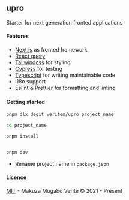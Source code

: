 ## upro

Starter for next generation fronted applications

#### Features

-   [Next.js](https://github.com/vercel/next.js/) as fronted framework
-   [React query](https://github.com/tannerlinsley/react-query)
-   [Tailwindcss](https://github.com/tailwindlabs/tailwindcss) for styling
-   [Cypress](https://www.cypress.io/) for testing
-   [Typescript](https://www.typescriptlang.org/) for writing maintainable code
-   i18n support
-   Eslint & Prettier for formatting and linting

#### Getting started

```bash
pnpm dlx degit veritem/upro project_name

cd project_name
```

```bash
pnpm install


pnpm dev
```

-   Rename project name in `package.json`

#### Licence

[MIT](./LiCENCE) - Makuza Mugabo Verite &copy; 2021 - Present
